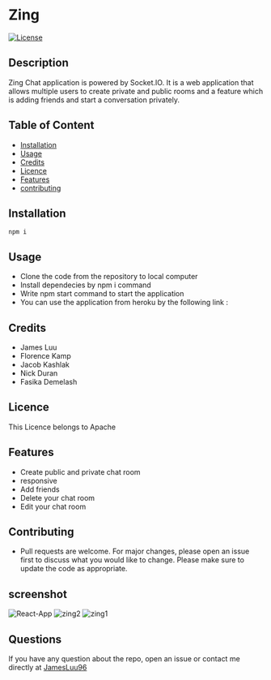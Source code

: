 
# Zing
[![License](https://img.shields.io/badge/License-Apache%202.0-yellow.svg)](https://opensource.org/licenses/Apache-2.0)
## Description

Zing Chat application is powered by Socket.IO. It is a web application that allows multiple users to create private and public rooms and a feature which is adding friends and start a conversation privately.
## Table of Content
* [Installation](#Installation)
* [Usage](#Usage)
* [Credits](#Credits)
* [Licence](#Licence)
* [Features](#Features)
* [contributing](#contributing)

## Installation
```npm i```  
## Usage
- Clone the code from the repository to local computer
- Install dependecies by npm i command
- Write npm start  command to start the application
-  You can use the application from heroku by the following link :
## Credits
- James Luu
- Florence Kamp
- Jacob Kashlak  
- Nick Duran 
- Fasika Demelash 

 ## Licence
This Licence belongs to Apache 
 
## Features
- Create public and private  chat room
- responsive
- Add friends
- Delete your chat room 
- Edit your chat room

## Contributing
- Pull requests are welcome. For major changes, please open an issue first to discuss what you would like to change. Please make sure to update the code as appropriate.   

## screenshot
![React-App](https://user-images.githubusercontent.com/73629983/120970196-b8570380-c730-11eb-94a3-705775249405.png)
![zing2](https://user-images.githubusercontent.com/73629983/120970193-b8570380-c730-11eb-81ba-3e9e7ddfb815.png)
![zing1](https://user-images.githubusercontent.com/73629983/120970197-b8ef9a00-c730-11eb-9e52-0230b8f2a01e.png)


## Questions
If you have any question about the repo, open an issue or contact me directly at [JamesLuu96](https://github.com/JamesLuu96/)
